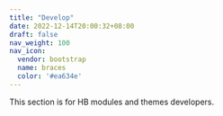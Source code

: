 ```yaml
---
title: "Develop"
date: 2022-12-14T20:00:32+08:00
draft: false
nav_weight: 100
nav_icon:
  vendor: bootstrap
  name: braces
  color: '#ea634e'
---
```


This section is for HB modules and themes developers.

<!--more-->
